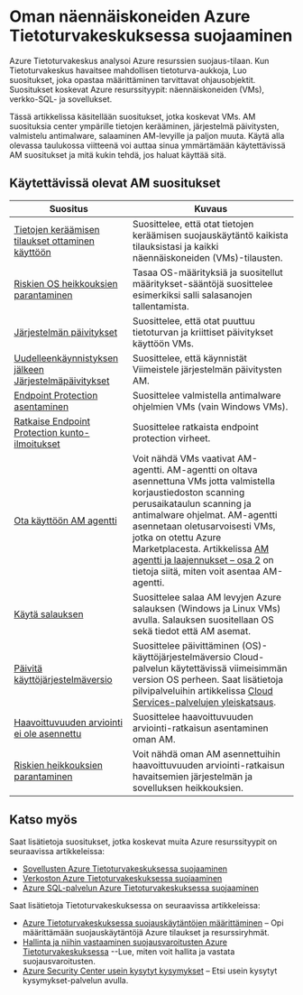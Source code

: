 <properties
   pageTitle="Oman näennäiskoneiden Azure Tietoturvakeskuksessa suojaaminen | Microsoft Azure"
   description="Tämän asiakirjan osoitteet Azure Tietoturvakeskus suositukset, jotka auttavat suojaamaan oman näennäiskoneiden ja jatkat suojauskäytäntöjen mukaisesti."
   services="security-center"
   documentationCenter="na"
   authors="TerryLanfear"
   manager="MBaldwin"
   editor=""/>

<tags
   ms.service="security-center"
   ms.devlang="na"
   ms.topic="article"
   ms.tgt_pltfrm="na"
   ms.workload="na"
   ms.date="09/25/2016"
   ms.author="terrylan"/>

# <a name="protecting-your-virtual-machines-in-azure-security-center"></a>Oman näennäiskoneiden Azure Tietoturvakeskuksessa suojaaminen

Azure Tietoturvakeskus analysoi Azure resurssien suojaus-tilaan. Kun Tietoturvakeskus havaitsee mahdollisen tietoturva-aukkoja, Luo suositukset, joka opastaa määrittäminen tarvittavat ohjausobjektit.  Suositukset koskevat Azure resurssityypit: näennäiskoneiden (VMs), verkko-SQL- ja sovellukset.

Tässä artikkelissa käsitellään suositukset, jotka koskevat VMs.  AM suosituksia center ympärille tietojen kerääminen, järjestelmä päivitysten, valmistelu antimalware, salaaminen AM-levyille ja paljon muuta.  Käytä alla olevassa taulukossa viitteenä voi auttaa sinua ymmärtämään käytettävissä AM suositukset ja mitä kukin tehdä, jos haluat käyttää sitä.

## <a name="available-vm-recommendations"></a>Käytettävissä olevat AM suositukset

|Suositus|Kuvaus|
|-----|-----|
|[Tietojen keräämisen tilaukset ottaminen käyttöön](security-center-enable-data-collection.md)|Suosittelee, että otat tietojen keräämisen suojauskäytäntö kaikista tilauksistasi ja kaikki näennäiskoneiden (VMs)-tilausten.|
|[Riskien OS heikkouksien parantaminen](security-center-remediate-os-vulnerabilities.md)|Tasaa OS-määrityksiä ja suositellut määritykset-sääntöjä suosittelee esimerkiksi salli salasanojen tallentamista.|
|[Järjestelmän päivitykset](security-center-apply-system-updates.md)|Suosittelee, että otat puuttuu tietoturvan ja kriittiset päivitykset käyttöön VMs.|
|[Uudelleenkäynnistyksen jälkeen Järjestelmäpäivitykset](security-center-apply-system-updates.md#reboot-after-system-updates)|Suosittelee, että käynnistät Viimeistele järjestelmän päivitysten AM.|
|[Endpoint Protection asentaminen](security-center-install-endpoint-protection.md)|Suosittelee valmistella antimalware ohjelmien VMs (vain Windows VMs).|
|[Ratkaise Endpoint Protection kunto-ilmoitukset](security-center-resolve-endpoint-protection-health-alerts.md)|Suosittelee ratkaista endpoint protection virheet.|
|[Ota käyttöön AM agentti](security-center-enable-vm-agent.md)|Voit nähdä VMs vaativat AM-agentti. AM-agentti on oltava asennettuna VMs jotta valmistella korjaustiedoston scanning perusaikataulun scanning ja antimalware ohjelmat. AM-agentti asennetaan oletusarvoisesti VMs, jotka on otettu Azure Marketplacesta. Artikkelissa [AM agentti ja laajennukset – osa 2](http://azure.microsoft.com/blog/2014/04/15/vm-agent-and-extensions-part-2/) on tietoja siitä, miten voit asentaa AM-agentti.|
| [Käytä salauksen](security-center-apply-disk-encryption.md) |Suosittelee salaa AM levyjen Azure salauksen (Windows ja Linux VMs) avulla. Salauksen suositellaan OS sekä tiedot että AM asemat.|
| [Päivitä käyttöjärjestelmäversio](security-center-update-os-version.md) | Suosittelee päivittäminen (OS)-käyttöjärjestelmäversio Cloud-palvelun käytettävissä viimeisimmän version OS perheen.  Saat lisätietoja pilvipalveluihin artikkelissa [Cloud Services-palvelujen yleiskatsaus](../cloud-services/cloud-services-choose-me.md). |
| [Haavoittuvuuden arviointi ei ole asennettu](security-center-vulnerability-assessment-recommendations.md) | Suosittelee haavoittuvuuden arviointi-ratkaisun asentaminen oman AM. |
| [Riskien heikkouksien parantaminen](security-center-vulnerability-assessment-recommendations.md#review-recommendation) | Voit nähdä oman AM asennettuihin haavoittuvuuden arviointi-ratkaisun havaitsemien järjestelmän ja sovelluksen heikkouksien. |

## <a name="see-also"></a>Katso myös

Saat lisätietoja suositukset, jotka koskevat muita Azure resurssityypit on seuraavissa artikkeleissa:

- [Sovellusten Azure Tietoturvakeskuksessa suojaaminen](security-center-application-recommendations.md)
- [Verkoston Azure Tietoturvakeskuksessa suojaaminen](security-center-network-recommendations.md)
- [Azure SQL-palvelun Azure Tietoturvakeskuksessa suojaaminen](security-center-sql-service-recommendations.md)

Saat lisätietoja Tietoturvakeskuksessa on seuraavissa artikkeleissa:

- [Azure Tietoturvakeskuksessa suojauskäytäntöjen määrittäminen](security-center-policies.md) – Opi määrittämään suojauskäytäntöjä Azure tilaukset ja resurssiryhmät.
- [Hallinta ja niihin vastaaminen suojausvaroitusten Azure Tietoturvakeskuksessa](security-center-managing-and-responding-alerts.md) --Lue, miten voit hallita ja vastata suojausvaroitusten.
- [Azure Security Center usein kysytyt kysymykset](security-center-faq.md) – Etsi usein kysytyt kysymykset-palvelun avulla.
